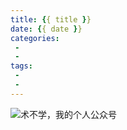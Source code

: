 ```yaml
---
title: {{ title }}
date: {{ date }}
categories: 
 -
 -
tags:
 -
 -
---
```



 <!-- more -->

![术不学，我的个人公众号](https://img-upyun.kekeyu.top/20200105002712.png-500)
